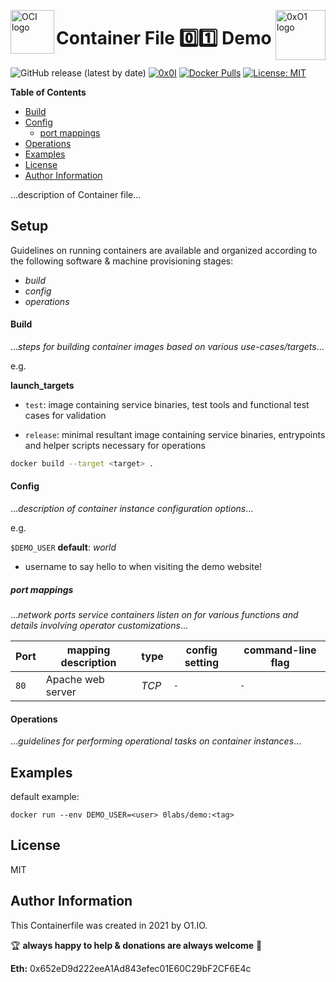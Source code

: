 <p><img src="https://avatars1.githubusercontent.com/u/12563465?s=200&v=4" alt="OCI logo" title="oci" align="left" height="70" /></p>
<p><img src="https://i.imgur.com/IBNz2CM.jpg" alt="0xO1 logo" title="0xO1" align="right" height="80" /></p>

Container File :zero::one: Demo
=========
![GitHub release (latest by date)](https://img.shields.io/github/v/release/0x0I/container-file-template?color=yellow)
[![0x0I](https://circleci.com/gh/0x0I/container-file-demo.svg?style=svg)](https://circleci.com/gh/0x0I/container-file-demo)
[![Docker Pulls](https://img.shields.io/docker/pulls/0labs/demo?style=flat)](https://hub.docker.com/repository/docker/0labs/demo)
[![License: MIT](https://img.shields.io/badge/License-MIT-blueviolet.svg)](https://opensource.org/licenses/MIT)

**Table of Contents**
  - [Build](#build)
  - [Config](#config)
      - [port mappings](#port-mappings)
  - [Operations](#operations)
  - [Examples](#examples)
  - [License](#license)
  - [Author Information](#author-information)

...description of Container file...

Setup
--------------
Guidelines on running <insert-application> containers are available and organized according to the following software & machine provisioning stages:
* _build_
* _config_
* _operations_

#### Build

...*steps for building <insert-service> container images based on various use-cases/targets*...

e.g.



**launch_targets**



* `test`: image containing service binaries, test tools and functional test cases for validation

* `release`: minimal resultant image containing service binaries, entrypoints and helper scripts necessary for operations

```bash
docker build --target <target> .
```

#### Config

...*description of <insert-service> container instance configuration options*...

e.g.

`$DEMO_USER` **default**: *world*

* username to say hello to when visiting the demo website!

##### port mappings

...*network ports service containers listen on for various functions and details involving operator customizations*...

| Port  | mapping description | type |config setting | command-line flag |
| ------------- | ------------- | ------------- | ------------- | ------------- |
| `80`    | Apache web server | *TCP*  | `-` | `-` |

#### Operations

...*guidelines for performing operational tasks on <insert-service> container instances*...

Examples
----------------
default example:
```
docker run --env DEMO_USER=<user> 0labs/demo:<tag>
```

License
-------

MIT

Author Information
------------------

This Containerfile was created in 2021 by O1.IO.

🏆 **always happy to help & donations are always welcome** 💸

**Eth:** 0x652eD9d222eeA1Ad843efec01E60C29bF2CF6E4c
